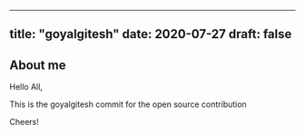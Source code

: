 
---
title: "goyalgitesh"
date: 2020-07-27
draft: false
---

## About me
Hello All,

This is the goyalgitesh commit for the open source contribution

Cheers!